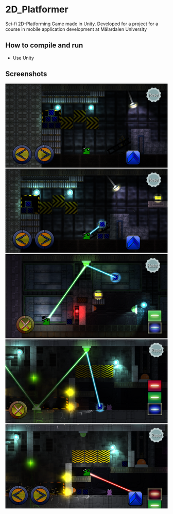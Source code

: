 # 2D_Platformer
Sci-fi 2D-Platforming Game made in Unity. Developed for a project for a course in mobile application development at Mälardalen University

## How to compile and run
- Use Unity

## Screenshots
![Screenshot](/screenshots/screenshot1.png "")
![Screenshot](/screenshots/screenshot2.png "")
![Screenshot](/screenshots/screenshot3.png "")
![Screenshot](/screenshots/screenshot4.png "")
![Screenshot](/screenshots/screenshot5.png "")
